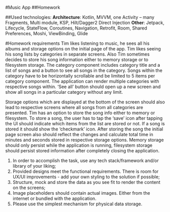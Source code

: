 #Music App
##Homework

##Used technologies:
**Architecture**: Kotlin, MVVM, one Activity – many Fragments, Multi module, KSP, Hilt/Dagger2 Direct Injection
**Other**: Jetpack, Lifecycle, StateFlow, Coroutines, Navigation, Retrofit, Room, Shared Preferences, Moshi, ViewBinding, Glide

#Homework requirements
Tim likes listening to music, he sees all his albums and storage options on the initial page of the app. Tim likes seeing his song lists by categories in separate screens. Also Tim sometimes decides to store his song information either to memory storage or to filesystem storage.
The category component includes category title and a list of songs and a button to see all songs in the category. Songs within the category have to be horizontally scrollable and be limited to 5 items per category component. The application can render multiple categories with respective songs within. ‘See all’ button should open up a new screen and show all songs in a particular category without any limit.

Storage options which are displayed at the bottom of the screen should also lead to respective screens where all songs from all categories are presented. Tim has an option to store the song info either to memory or filesystem. To store a song, the user has to tap the ‘save’ icon after tapping the UI should indicate which items from the list are stored or not. If a song is stored it should show the ‘checkmark’ icon. After storing the song the initial page screen also should reflect the changes and calculate total time in minutes and seconds stored in respective storage options. Memory storage should only persist while the application is running, filesystem storage should persist stored information after completely closing the application.

1. In order to accomplish the task, use any tech stack/framework and/or library of your liking;
2. Provided designs meet the functional requirements. There is room for UX/UI improvements - add your own styling to the solution if possible;
3. Structure, mock and store the data as you see fit to render the content on the screens;
4. Image placeholders should contain actual images. Either from the internet or bundled with the application.
5. Please use the simplest mechanism for physical data storage.